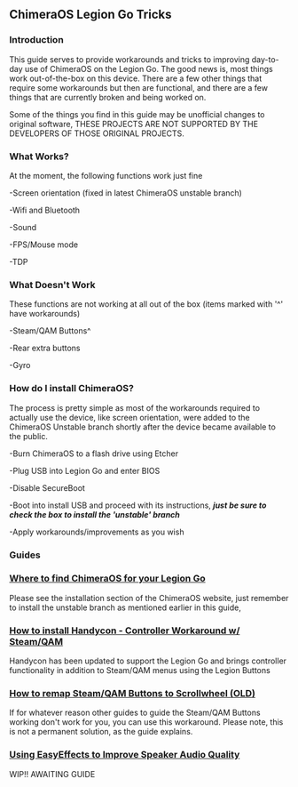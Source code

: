 ## ChimeraOS Legion Go Tricks

### Introduction
This guide serves to provide workarounds and tricks to improving day-to-day use of ChimeraOS on the Legion Go. The good news is, most things work out-of-the-box on this device. There are a few other things that require some workarounds but then are functional, and there are a few things that are currently broken and being worked on.

Some of the things you find in this guide may be unofficial changes to original software, THESE PROJECTS ARE NOT SUPPORTED BY THE DEVELOPERS OF THOSE ORIGINAL PROJECTS.

### What Works?
At the moment, the following functions work just fine

-Screen orientation (fixed in latest ChimeraOS unstable branch)

-Wifi and Bluetooth

-Sound

-FPS/Mouse mode

-TDP

### What Doesn't Work
These functions are not working at all out of the box (items marked with '^' have workarounds)

-Steam/QAM Buttons^

-Rear extra buttons

-Gyro

### How do I install ChimeraOS?
The process is pretty simple as most of the workarounds required to actually use the device, like screen orientation, were added to the ChimeraOS Unstable branch shortly after the device became available to the public.

-Burn ChimeraOS to a flash drive using Etcher

-Plug USB into Legion Go and enter BIOS

-Disable SecureBoot

-Boot into install USB and proceed with its instructions, ***just be sure to check the box to install the 'unstable' branch***

-Apply workarounds/improvements as you wish

### Guides

### [Where to find ChimeraOS for your Legion Go](https://chimeraos.org/download/)
Please see the installation section of the ChimeraOS website, just remember to install the unstable branch as mentioned earlier in this guide,

### [How to install Handycon - Controller Workaround w/ Steam/QAM](https://github.com/bactaholic/chimeraos-legion-go-tricks/blob/main/guides/controller_workaround_handycon.md)
Handycon has been updated to support the Legion Go and brings controller functionality in addition to Steam/QAM menus using the Legion Buttons

### [How to remap Steam/QAM Buttons to Scrollwheel (OLD)](https://github.com/bactaholic/chimeraos-legion-go-tricks/blob/main/guides/controller_workaround_input_mapper.md)
If for whatever reason other guides to guide the Steam/QAM Buttons working don't work for you, you can use this workaround. Please note, this is not a permanent solution, as the guide explains.

### [Using EasyEffects to Improve Speaker Audio Quality](https://github.com/bactaholic/chimeraos-legion-go-tricks/tree/main)
WIP!! AWAITING GUIDE